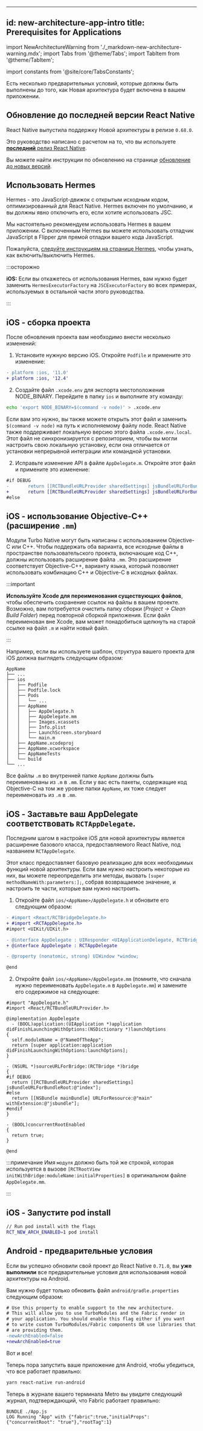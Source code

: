 

---
id: new-architecture-app-intro
title: Prerequisites for Applications
---

import NewArchitectureWarning from './\_markdown-new-architecture-warning.mdx';
import Tabs from '@theme/Tabs'; import TabItem from '@theme/TabItem';

import constants from '@site/core/TabsConstants';

<NewArchitectureWarning/>

Есть несколько предварительных условий, которые должны быть выполнены до того, как Новая архитектура будет включена в вашем приложении.



## Обновление до последней версии React Native




React Native выпустила поддержку Новой архитектуры в релизе `0.68.0`.




Это руководство написано с расчетом на то, что вы используете [**последний** релиз React Native](https://github.com/facebook/react-native/releases/latest).




Вы можете найти инструкции по обновлению на странице [обновление до новых версий](/docs/upgrading).




## Использовать Hermes




Hermes - это JavaScript-движок с открытым исходным кодом, оптимизированный для React Native. Hermes включен по умолчанию, и вы должны явно отключить его, если хотите использовать JSC.




Мы настоятельно рекомендуем использовать Hermes в вашем приложении. С включенным Hermes вы можете использовать отладчик JavaScript в Flipper для прямой отладки вашего кода JavaScript.




Пожалуйста, [следуйте инструкциям на странице Hermes](hermes), чтобы узнать, как включить/выключить Hermes.




:::осторожно




**iOS:** Если вы откажетесь от использования Hermes, вам нужно будет заменить `HermesExecutorFactory` на `JSCExecutorFactory` во всех примерах, используемых в остальной части этого руководства.




:::




## iOS - сборка проекта




После обновления проекта вам необходимо внести несколько изменений:




1. Установите нужную версию iOS. Откройте `Podfile` и примените это изменение:

```diff
- platform :ios, '11.0'
+ platform :ios, '12.4'
```

2. Создайте файл `.xcode.env` для экспорта местоположения NODE_BINARY. Перейдите в папку `ios` и выполните эту команду:

```sh
echo 'export NODE_BINARY=$(command -v node)' > .xcode.env
```

Если вам это нужно, вы также можете открыть этот файл и заменить `$(command -v node)` на путь к исполняемому файлу node.
React Native также поддерживает локальную версию этого файла `.xcode.env.local`. Этот файл не синхронизируется с репозиторием, чтобы вы могли настроить свою локальную установку, если она отличается от установки непрерывной интеграции или командной установки.




2. Исправьте изменение API в файле `AppDelegate.m`. Откройте этот файл и примените это изменение:

```diff
#if DEBUG
-       return [[RCTBundleURLProvider sharedSettings] jsBundleURLForBundleRoot:@"index" fallbackResource:nil];
+       return [[RCTBundleURLProvider sharedSettings] jsBundleURLForBundleRoot:@"index"];
#else
```

## iOS - использование Objective-C++ (расширение `.mm`)



Модули Turbo Native могут быть написаны с использованием Objective-C или C++. Чтобы поддержать оба варианта, все исходные файлы в пространстве пользовательского проекта, включающие код C++, должны использовать расширение файла `.mm`. Это расширение соответствует Objective-C++, варианту языка, который позволяет использовать комбинацию C++ и Objective-C в исходных файлах.




:::important




**Используйте Xcode для переименования существующих файлов**, чтобы обеспечить сохранение ссылок на файлы в вашем проекте. Возможно, вам потребуется очистить папку сборки (_Project → Clean Build Folder_) перед повторной сборкой приложения. Если файл переименован вне Xcode, вам может понадобиться щелкнуть на старой ссылке на файл `.m` и найти новый файл.




:::




Например, если вы используете шаблон, структура вашего проекта для iOS должна выглядеть следующим образом:

```
AppName
├── ...
├── ios
│   ├── Podfile
│   ├── Podfile.lock
│   ├── Pods
│   │   └── ...
│   ├── AppName
│   │   ├── AppDelegate.h
│   │   ├── AppDelegate.mm
│   │   ├── Images.xcassets
│   │   ├── Info.plist
│   │   ├── LaunchScreen.storyboard
│   │   └── main.m
│   ├── AppName.xcodeproj
│   ├── AppName.xcworkspace
│   ├── AppNameTests
│   └── build
└── ...
```

Все файлы `.m` во внутренней папке `AppName` должны быть переименованы из `.m` в `.mm`. Если у вас есть пакеты, содержащие код Objective-C на том же уровне папки `AppName`, их тоже следует переименовать из `.m` в `.mm`.



## iOS - Заставьте ваш AppDelegate соответствовать `RCTAppDelegate`.




Последним шагом в настройке iOS для новой архитектуры является расширение базового класса, предоставляемого React Native, под названием `RCTAppDelegate`.




Этот класс предоставляет базовую реализацию для всех необходимых функций новой архитектуры. Если вам нужно настроить некоторые из них, вы можете переопределить эти методы, вызвать `[super methodNameWith:parameters:];`, собрав возвращаемое значение, и настроить те части, которые вам нужно настроить.




1. Откройте файл `ios/<AppName>/AppDelegate.h` и обновите его следующим образом:

```diff
- #import <React/RCTBridgeDelegate.h>
+ #import <RCTAppDelegate.h>
#import <UIKit/UIKit.h>

- @interface AppDelegate : UIResponder <UIApplicationDelegate, RCTBridgeDelegate>
+ @interface AppDelegate : RCTAppDelegate

- @property (nonatomic, strong) UIWindow *window;

@end
```

2. Откройте файл `ios/<AppName>/AppDelegate.mm` (помните, что сначала нужно переименовать `AppDelegate.m` в `AppDelegate.mm`) и замените его содержимое на следующее:

```objc
#import "AppDelegate.h"
#import <React/RCTBundleURLProvider.h>

@implementation AppDelegate
  - (BOOL)application:(UIApplication *)application didFinishLaunchingWithOptions:(NSDictionary *)launchOptions
{
  self.moduleName = @"NameOfTheApp";
  return [super application:application didFinishLaunchingWithOptions:launchOptions];
}

- (NSURL *)sourceURLForBridge:(RCTBridge *)bridge
{
#if DEBUG
  return [[RCTBundleURLProvider sharedSettings] jsBundleURLForBundleRoot:@"index"];
#else
  return [[NSBundle mainBundle] URLForResource:@"main" withExtension:@"jsbundle"];
#endif
}

- (BOOL)concurrentRootEnabled
{
  return true;
}

@end
```

:::примечание
Имя `модуля` должно быть той же строкой, которая используется в вызове `[RCTRootView initWithBridge:moduleName:initialProperties]` в оригинальном файле `AppDelegate.mm`.

:::




## iOS - Запустите pod install

```bash
// Run pod install with the flags
RCT_NEW_ARCH_ENABLED=1 pod install
```

## Android - предварительные условия



Если вы успешно обновили свой проект до React Native `0.71.0`, вы **уже выполнили** все предварительные условия для использования новой архитектуры на Android.




Вам нужно будет только обновить файл `android/gradle.properties` следующим образом:

```diff
# Use this property to enable support to the new architecture.
# This will allow you to use TurboModules and the Fabric render in
# your application. You should enable this flag either if you want
# to write custom TurboModules/Fabric components OR use libraries that
# are providing them.
-newArchEnabled=false
+newArchEnabled=true
```

Вот и все!



Теперь пора запустить ваше приложение для Android, чтобы убедиться, что все работает правильно:

```bash
yarn react-native run-android
```

Теперь в журнале вашего терминала Metro вы увидите следующий журнал, подтверждающий, что Fabric работает правильно:

```
BUNDLE ./App.js
LOG Running "App" with {"fabric":true,"initialProps":{"concurrentRoot": "true"},"rootTag":1}
```


